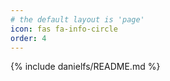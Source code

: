 ```yaml
---
# the default layout is 'page'
icon: fas fa-info-circle
order: 4
---
```


{% include danielfs/README.md %}
